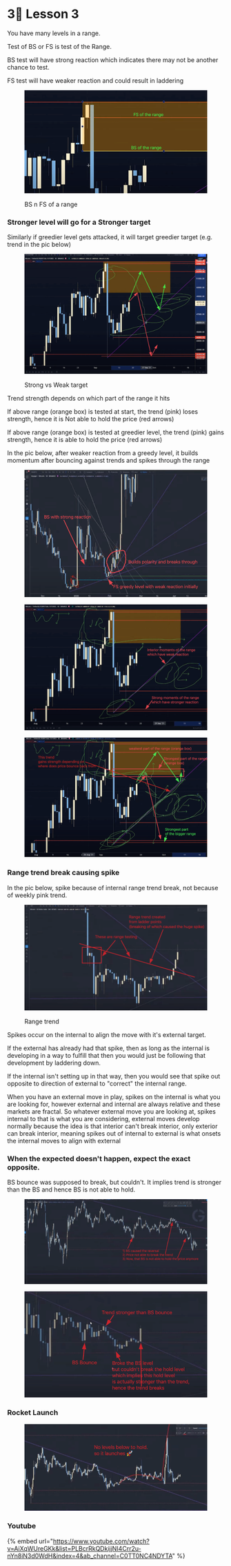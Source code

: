 # 3⃣ Lesson 3

You have many levels in a range.

Test of BS or FS is test of the Range.&#x20;

BS test will have strong reaction which indicates there may not be another chance to test.

FS test will have weaker reaction and could result in laddering

<figure><img src="../../.gitbook/assets/image (6).png" alt=""><figcaption><p>BS n FS of a range</p></figcaption></figure>

### Stronger level will go for a Stronger target

Similarly if greedier level gets attacked, it will target greedier target (e.g. trend in the pic below)

<figure><img src="../../.gitbook/assets/image (2) (1).png" alt=""><figcaption><p>Strong vs Weak target</p></figcaption></figure>

Trend strength depends on which part of the range it hits

If above range (orange box) is tested at start, the trend (pink) loses strength, hence it is Not able to hold the price (red arrows)

If above range (orange box) is tested at greedier level, the trend (pink) gains strength, hence it is able to hold the price (red arrows)

In the pic below, after weaker reaction from a greedy level, it builds momentum after bouncing against trends and spikes through the range

<figure><img src="../../.gitbook/assets/image (3) (1) (1) (1).png" alt=""><figcaption></figcaption></figure>

<figure><img src="../../.gitbook/assets/image (15).png" alt=""><figcaption></figcaption></figure>

<figure><img src="../../.gitbook/assets/image (9) (2) (1).png" alt=""><figcaption></figcaption></figure>

### Range trend break causing spike

In the pic below, spike because of internal range trend break, not because of weekly pink trend.

<figure><img src="../../.gitbook/assets/image (19) (1) (1) (1).png" alt=""><figcaption><p>Range trend</p></figcaption></figure>

Spikes occur on the internal to align the move with it's external target.

If the external has already had that spike, then as long as the internal is developing in a way to fulfill that then you would just be following that development by laddering down.&#x20;

If the internal isn't setting up in that way, then you would see that spike out opposite to direction of external to "correct" the internal range.

When you have an external move in play, spikes on the internal is what you are looking for, however external and internal are always relative and these markets are fractal. So whatever external move you are looking at, spikes internal to that is what you are considering, external moves develop normally because the idea is that interior can't break interior, only exterior can break interior, meaning spikes out of internal to external is what onsets the internal moves to align with external



### When the expected doesn't happen, expect the exact opposite.

BS bounce was supposed to break, but couldn't. It implies trend is stronger than the BS and hence BS is not able to hold.

<figure><img src="../../.gitbook/assets/image (20) (1) (1).png" alt=""><figcaption></figcaption></figure>

<figure><img src="../../.gitbook/assets/image (18).png" alt=""><figcaption></figcaption></figure>

### Rocket Launch

<figure><img src="../../.gitbook/assets/image (2).png" alt=""><figcaption></figcaption></figure>



### Youtube

{% embed url="https://www.youtube.com/watch?v=AiXqWUreGKk&list=PLBcrRkQDkijjNI4Crr2u-nYn8iN3d0WdH&index=4&ab_channel=C0TT0NC4NDYTA" %}

